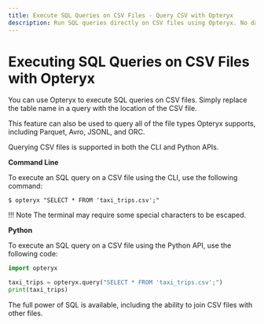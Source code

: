 ```yaml
---
title: Execute SQL Queries on CSV Files - Query CSV with Opteryx
description: Run SQL queries directly on CSV files using Opteryx. No database required - query CSV, Parquet, JSONL and other file formats with standard SQL.
---
```


# Executing SQL Queries on CSV Files with Opteryx

You can use Opteryx to execute SQL queries on CSV files. Simply replace the table name in a query with the location of the CSV file.

This feature can also be used to query all of the file types Opteryx supports, including Parquet, Avro, JSONL, and ORC.

Querying CSV files is supported in both the CLI and Python APIs.

**Command Line**

To execute an SQL query on a CSV file using the CLI, use the following command:

~~~ console
$ opteryx "SELECT * FROM 'taxi_trips.csv';"
~~~

!!! Note
    The terminal may require some special characters to be escaped.

**Python**

To execute an SQL query on a CSV file using the Python API, use the following code:

~~~python
import opteryx

taxi_trips = opteryx.query("SELECT * FROM 'taxi_trips.csv';")
print(taxi_trips)
~~~

The full power of SQL is available, including the ability to join CSV files with other files.
